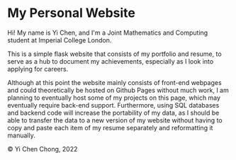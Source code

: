 # My Personal Website

Hi! My name is Yi Chen, and I'm a Joint Mathematics and Computing student at Imperial College London.

This is a simple flask website that consists of my portfolio and resume, to serve as a hub to document my achievements, especially as I look into applying for careers.

Although at this point the website mainly consists of front-end webpages and could theoretically be hosted on Github Pages without much work, I am planning to eventually host some of my projects on this page, which may eventually require back-end support. Furthermore, using SQL databases and backend code will increase the portability of my data, as I should be able to transfer the data to a new version of my website without having to copy and paste each item of my resume separately and reformatting it manually.

&copy; Yi Chen Chong, 2022
